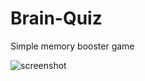# Brain-Quiz
Simple memory booster game

![screenshot]("https://github.com/sourav2002/Brain-Quiz/blob/master/images/gameboardscreenshot.png")
